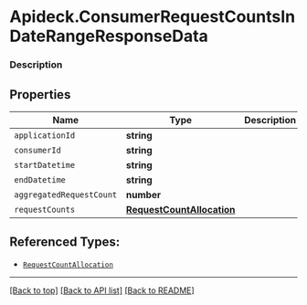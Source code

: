 # Apideck.ConsumerRequestCountsInDateRangeResponseData

### Description

## Properties
Name | Type | Description | Notes
------------ | ------------- | ------------- | -------------
`applicationId` | **string** |  | [optional] 
`consumerId` | **string** |  | [optional] 
`startDatetime` | **string** |  | [optional] 
`endDatetime` | **string** |  | [optional] 
`aggregatedRequestCount` | **number** |  | [optional] 
`requestCounts` | [**RequestCountAllocation**](RequestCountAllocation.md) |  | [optional] 





## Referenced Types:





* [`RequestCountAllocation`](RequestCountAllocation.md)

---

[[Back to top]](#) [[Back to API list]](../../../../README.md#documentation-for-api-endpoints) [[Back to README]](../../../../README.md)


